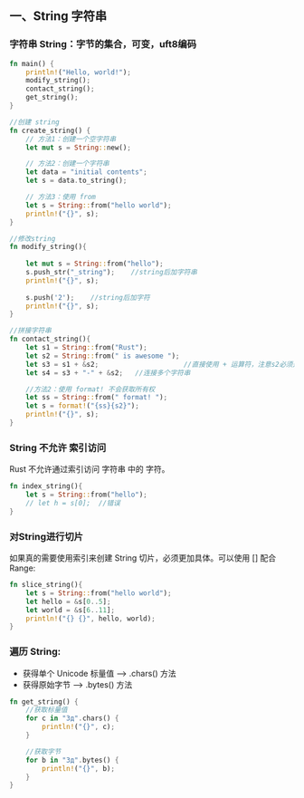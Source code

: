 ## 一、String 字符串  
### 字符串 String：字节的集合，可变，uft8编码  

```rust
fn main() {
    println!("Hello, world!");
    modify_string();
    contact_string();
    get_string();
}

//创建 string
fn create_string() {
    // 方法1：创建一个空字符串
    let mut s = String::new();

    // 方法2：创建一个字符串
    let data = "initial contents";
    let s = data.to_string();

    // 方法3：使用 from
    let s = String::from("hello world");
    println!("{}", s);
}

//修改string
fn modify_string(){
    
    let mut s = String::from("hello");
    s.push_str("_string");    //string后加字符串
    println!("{}", s);
    
    s.push('2');    //string后加字符
    println!("{}", s);
}

//拼接字符串
fn contact_string(){
    let s1 = String::from("Rust");
    let s2 = String::from(" is awesome ");
    let s3 = s1 + &s2;                     //直接使用 + 运算符，注意s2必须是 &s2
    let s4 = s3 + "-" + &s2;   //连接多个字符串

    //方法2：使用 format! 不会获取所有权
    let ss = String::from(" format! ");
    let s = format!("{ss}{s2}");
    println!("{}", s);
}
```

### String 不允许 索引访问   
 Rust 不允许通过索引访问 字符串 中的 字符。   
```rust
fn index_string(){
    let s = String::from("hello");
    // let h = s[0];  //错误
}
```
### 对String进行切片   
如果真的需要使用索引来创建 String 切片，必须更加具体。可以使用 [] 配合 Range:  
```rust
fn slice_string(){
    let s = String::from("hello world");
    let hello = &s[0..5];
    let world = &s[6..11];
    println!("{} {}", hello, world);
}
```
### 遍历 String:   
- 获得单个 Unicode 标量值 --> .chars() 方法  
- 获得原始字节 --> .bytes() 方法  

```rust
fn get_string() {
    //获取标量值
    for c in "Зд".chars() {
        println!("{}", c);
    }

    //获取字节
    for b in "Зд".bytes() {
        println!("{}", b);
    }
}

```
